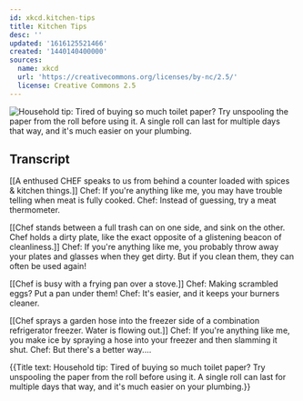 ```yaml
---
id: xkcd.kitchen-tips
title: Kitchen Tips
desc: ''
updated: '1616125521466'
created: '1440140400000'
sources:
  name: xkcd
  url: 'https://creativecommons.org/licenses/by-nc/2.5/'
  license: Creative Commons 2.5
---
```

![Household tip: Tired of buying so much toilet paper? Try unspooling the paper from the roll before using it. A single roll can last for multiple days that way, and it's much easier on your plumbing.](https://imgs.xkcd.com/comics/kitchen_tips.png)

## Transcript
[[A enthused CHEF speaks to us from behind a counter loaded with spices & kitchen things.]]
Chef: If you're anything like me, you may have trouble telling when meat is fully cooked.
Chef: Instead of guessing, try a meat thermometer.

[[Chef stands between a full trash can on one side, and sink on the other. Chef holds a dirty plate, like the exact opposite of a glistening beacon of cleanliness.]]
Chef: If you're anything like me, you probably throw away your plates and glasses when they get dirty. But if you clean them, they can often be used again!

[[Chef is busy with a frying pan over a stove.]]
Chef: Making scrambled eggs? Put a pan under them!
Chef: It's easier, and it keeps your burners cleaner.

[[Chef sprays a garden hose into the freezer side of a combination refrigerator
freezer. Water is flowing out.]]
Chef: If you're anything like me, you make ice by spraying a hose into your freezer and then slamming it shut.
Chef: But there's a better way....

{{Title text: Household tip: Tired of buying so much toilet paper? Try unspooling the paper from the roll before using it. A single roll can last for multiple days that way, and it's much easier on your plumbing.}}
